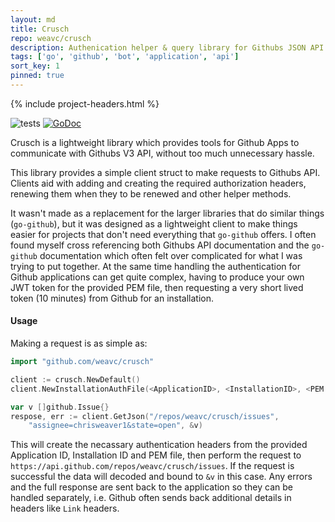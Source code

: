 ```yaml
---
layout: md
title: Crusch
repo: weavc/crusch
description: Authenication helper & query library for Githubs JSON API
tags: ['go', 'github', 'bot', 'application', 'api']
sort_key: 1
pinned: true
---
```


{% include project-headers.html %}

![tests](https://github.com/weavc/crusch/workflows/Go/badge.svg?branch=master) 
[![GoDoc](https://img.shields.io/static/v1?label=godoc&message=reference&color=blue)](https://pkg.go.dev/github.com/weavc/crusch)

Crusch is a lightweight library  which provides tools for Github Apps to communicate with Githubs V3 API, without too much unnecessary hassle.

This library provides a simple client struct to make requests to Githubs API. Clients aid with adding and creating the required authorization headers, renewing them when they to be renewed and other helper methods.

It wasn't made as a replacement for the larger libraries that do similar things (`go-github`), but it was designed as a lightweight client to make things easier for projects that don't need everything that `go-github` offers. I often found myself cross referencing both Githubs API documentation and the `go-github` documentation which often felt over complicated for what I was trying to put together. At the same time handling the authentication for Github applications can get quite complex, having to produce your own JWT token for the provided PEM file, then requesting a very short lived token (10 minutes) from Github for an installation.

#### Usage

Making a request is as simple as:
```go
import "github.com/weavc/crusch"

client := crusch.NewDefault()
client.NewInstallationAuthFile(<ApplicationID>, <InstallationID>, <PEM keyfile location>)

var v []github.Issue{}
respose, err := client.GetJson("/repos/weavc/crusch/issues", 
    "assignee=chrisweaver1&state=open", &v)
```

This will create the necassary authentication headers from the provided Application ID, Installation ID and PEM file, then perform the request to `https://api.github.com/repos/weavc/crusch/issues`. If the request is successful the data will decoded and bound to `&v` in this case. Any errors and the full response are sent back to the application so they can be handled separately, i.e. Github often sends back additional details in headers like `Link` headers.



